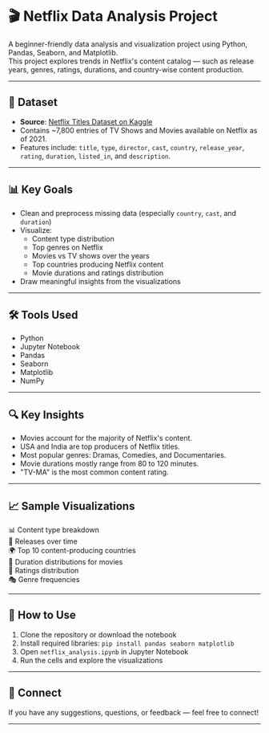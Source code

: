 # 🎬 Netflix Data Analysis Project

A beginner-friendly data analysis and visualization project using Python, Pandas, Seaborn, and Matplotlib.  
This project explores trends in Netflix's content catalog — such as release years, genres, ratings, durations, and country-wise content production.

---

## 📁 Dataset

- **Source**: [Netflix Titles Dataset on Kaggle](https://www.kaggle.com/datasets/shivamb/netflix-shows)
- Contains ~7,800 entries of TV Shows and Movies available on Netflix as of 2021.
- Features include: `title`, `type`, `director`, `cast`, `country`, `release_year`, `rating`, `duration`, `listed_in`, and `description`.

---

## 📊 Key Goals

- Clean and preprocess missing data (especially `country`, `cast`, and `duration`)
- Visualize:
  - Content type distribution
  - Top genres on Netflix
  - Movies vs TV shows over the years
  - Top countries producing Netflix content
  - Movie durations and ratings distribution
- Draw meaningful insights from the visualizations

---

## 🛠️ Tools Used

- Python
- Jupyter Notebook
- Pandas
- Seaborn
- Matplotlib
- NumPy

---

## 🔍 Key Insights

- Movies account for the majority of Netflix's content.
- USA and India are top producers of Netflix titles.
- Most popular genres: Dramas, Comedies, and Documentaries.
- Movie durations mostly range from 80 to 120 minutes.
- "TV-MA" is the most common content rating.

---

## 📈 Sample Visualizations

📊 Content type breakdown  
📆 Releases over time  
🌍 Top 10 content-producing countries  
🍿 Duration distributions for movies  
🔞 Ratings distribution  
🎭 Genre frequencies

---

## 🚀 How to Use

1. Clone the repository or download the notebook
2. Install required libraries: `pip install pandas seaborn matplotlib`
3. Open `netflix_analysis.ipynb` in Jupyter Notebook
4. Run the cells and explore the visualizations

---

## 🤝 Connect

If you have any suggestions, questions, or feedback — feel free to connect!

---

